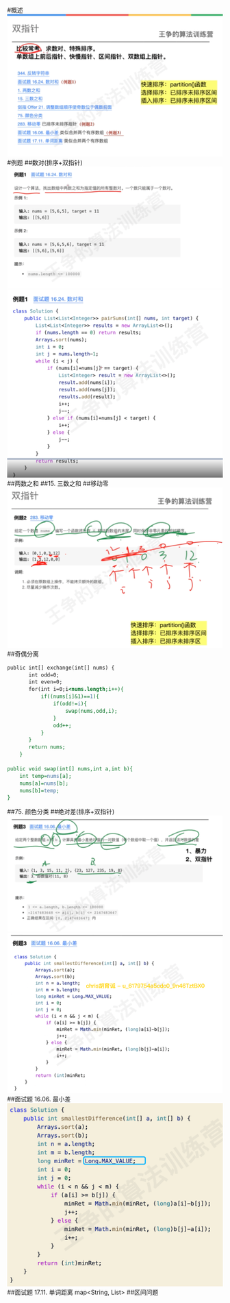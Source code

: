 #概述
![](.z_02_算法_类别_双指针_images/63d761de.png)
#例题
##数对(排序+双指针)
![](.z_02_算法_类别_双指针_images/5c938b10.png)
![](.z_02_算法_类别_双指针_images/4f389871.png)
##两数之和
##15. 三数之和
[](https://leetcode-cn.com/problems/3sum/)
##移动零
![](.z_02_算法_类别_双指针_images/af675a72.png)
##奇偶分离
[](https://leetcode-cn.com/problems/diao-zheng-shu-zu-shun-xu-shi-qi-shu-wei-yu-ou-shu-qian-mian-lcof/submissions/)
```asp
public int[] exchange(int[] nums) {
       int odd=0;
       int even=0;
       for(int i=0;i<nums.length;i++){
           if((nums[i]&1)==1){
               if(odd!=i){
                   swap(nums,odd,i);
               }
               odd++;
           }
       }
       return nums;
    }

public void swap(int[] nums,int a,int b){
    int temp=nums[a];
    nums[a]=nums[b];
    nums[b]=temp;
}
```
##75. 颜色分类
[](https://leetcode-cn.com/problems/sort-colors/)
##绝对差(排序+双指针)
![](.z_02_算法_类别_双指针_images/2d52798e.png)
![](.z_02_算法_类别_双指针_images/b2a33d9b.png)
##面试题 16.06. 最小差
[](https://leetcode-cn.com/problems/smallest-difference-lcci/)
![](.z_02_算法_类别_双指针_images/8ce25479.png)
##面试题 17.11. 单词距离
[](https://leetcode-cn.com/problems/find-closest-lcci/)
map<String, List<Integer>> 
##区间问题
[](https://mp.weixin.qq.com/s/Eb6ewVajH56cUlY9LetRJw)
